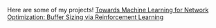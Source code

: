 Here are some of my projects!
[Towards Machine Learning for Network Optimization: Buffer Sizing via Reinforcement Learning](https://github.com/artemisveizi/artemis/blob/main/Veizi_Artemis_Thesis.pdf)
